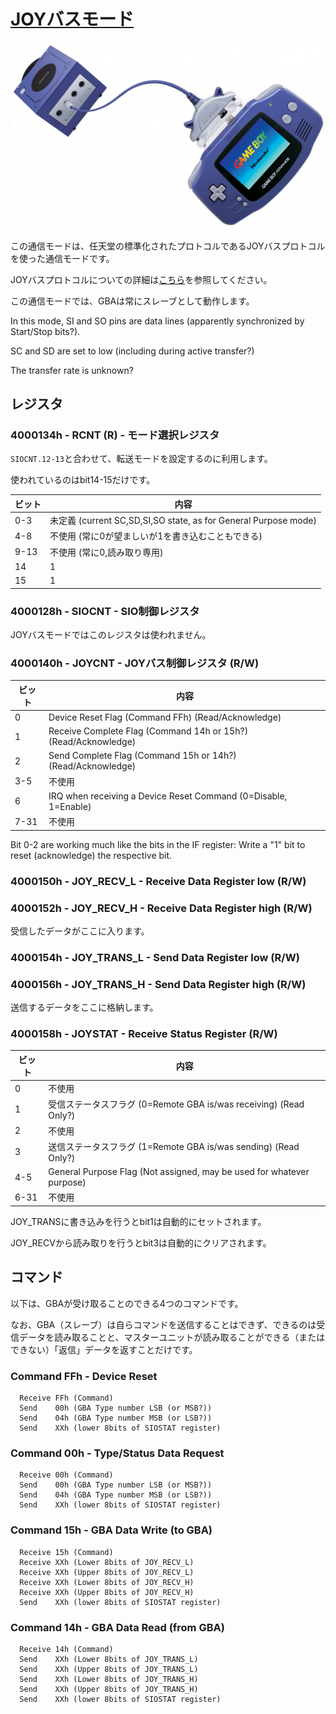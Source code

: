 # [JOYバスモード](https://mgba-emu.github.io/gbatek/#siojoybusmode)

<img src="../../images/gc_gba_link_cable.jpeg" width="640px" />

この通信モードは、任天堂の標準化されたプロトコルであるJOYバスプロトコルを使った通信モードです。

JOYバスプロトコルについての詳細は[こちら](https://n64brew.dev/wiki/Joybus_Protocol)を参照してください。

この通信モードでは、GBAは常にスレーブとして動作します。

In this mode, SI and SO pins are data lines (apparently synchronized by Start/Stop bits?).

SC and SD are set to low (including during active transfer?)

The transfer rate is unknown?

## レジスタ

### 4000134h - RCNT (R) - モード選択レジスタ

`SIOCNT.12-13`と合わせて、転送モードを設定するのに利用します。

使われているのはbit14-15だけです。

ビット | 内容
---- | ---- 
0-3  | 未定義 (current SC,SD,SI,SO state, as for General Purpose mode)
4-8  | 不使用 (常に0が望ましいが1を書き込むこともできる)
9-13 | 不使用 (常に0,読み取り専用)
14   | 1
15   | 1

### 4000128h - SIOCNT - SIO制御レジスタ

JOYバスモードではこのレジスタは使われません。

### 4000140h - JOYCNT - JOYバス制御レジスタ (R/W)

ビット | 内容
---- | ---- 
0    | Device Reset Flag     (Command FFh)          (Read/Acknowledge)
1    | Receive Complete Flag (Command 14h or 15h?)  (Read/Acknowledge)
2    | Send Complete Flag    (Command 15h or 14h?)  (Read/Acknowledge)
3-5  | 不使用
6    | IRQ when receiving a Device Reset Command  (0=Disable, 1=Enable)
7-31 | 不使用

Bit 0-2 are working much like the bits in the IF register: Write a "1" bit to reset (acknowledge) the respective bit.

### 4000150h - JOY_RECV_L - Receive Data Register low (R/W)
### 4000152h - JOY_RECV_H - Receive Data Register high (R/W)

受信したデータがここに入ります。

### 4000154h - JOY_TRANS_L - Send Data Register low (R/W)
### 4000156h - JOY_TRANS_H - Send Data Register high (R/W)

送信するデータをここに格納します。

### 4000158h - JOYSTAT - Receive Status Register (R/W)

ビット | 内容
---- | ---- 
0    | 不使用
1    | 受信ステータスフラグ   (0=Remote GBA is/was receiving) (Read Only?)
2    | 不使用
3    | 送信ステータスフラグ      (1=Remote GBA is/was sending)   (Read Only?)
4-5  | General Purpose Flag  (Not assigned, may be used for whatever purpose)
6-31 | 不使用

JOY_TRANSに書き込みを行うとbit1は自動的にセットされます。

JOY_RECVから読み取りを行うとbit3は自動的にクリアされます。

## コマンド

以下は、GBAが受け取ることのできる4つのコマンドです。

なお、GBA（スレーブ）は自らコマンドを送信することはできず、できるのは受信データを読み取ることと、マスターユニットが読み取ることができる（またはできない）「返信」データを返すことだけです。

### Command FFh - Device Reset

```
  Receive FFh (Command)
  Send    00h (GBA Type number LSB (or MSB?))
  Send    04h (GBA Type number MSB (or LSB?))
  Send    XXh (lower 8bits of SIOSTAT register)
```

### Command 00h - Type/Status Data Request

```
  Receive 00h (Command)
  Send    00h (GBA Type number LSB (or MSB?))
  Send    04h (GBA Type number MSB (or LSB?))
  Send    XXh (lower 8bits of SIOSTAT register)
```

### Command 15h - GBA Data Write (to GBA)

```
  Receive 15h (Command)
  Receive XXh (Lower 8bits of JOY_RECV_L)
  Receive XXh (Upper 8bits of JOY_RECV_L)
  Receive XXh (Lower 8bits of JOY_RECV_H)
  Receive XXh (Upper 8bits of JOY_RECV_H)
  Send    XXh (lower 8bits of SIOSTAT register)
```

### Command 14h - GBA Data Read (from GBA)

```
  Receive 14h (Command)
  Send    XXh (Lower 8bits of JOY_TRANS_L)
  Send    XXh (Upper 8bits of JOY_TRANS_L)
  Send    XXh (Lower 8bits of JOY_TRANS_H)
  Send    XXh (Upper 8bits of JOY_TRANS_H)
  Send    XXh (lower 8bits of SIOSTAT register)
```

